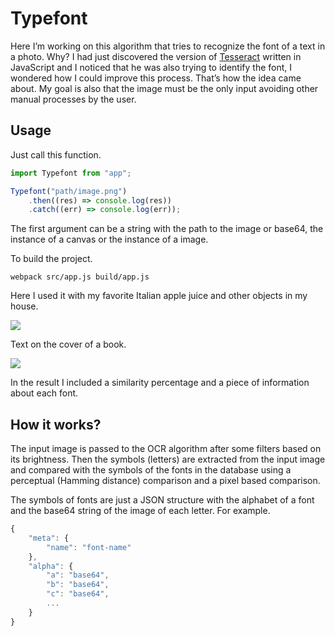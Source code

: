 # Typefont
Here I’m working on this algorithm that tries to recognize the font of a text in a photo.
Why? I had just discovered the version of [Tesseract](http://tesseract.projectnaptha.com/) written in JavaScript and I noticed that he was also trying to identify the font, I wondered how I could improve this process. That’s how the idea came about.
My goal is also that the image must be the only input avoiding other manual processes by the user.

## Usage
Just call this function.
```javascript
import Typefont from "app";

Typefont("path/image.png")
    .then((res) => console.log(res))
    .catch((err) => console.log(err));
```
The first argument can be a string with the path to the image or base64, the instance of a canvas or the instance of a image.

To build the project.
```shell
webpack src/app.js build/app.js
```

Here I used it with my favorite Italian apple juice and other objects in my house.

![](http://i.imgur.com/SiMymFN.jpg)

Text on the cover of a book.

![](http://i.imgur.com/UOvT7xH.jpg)

In the result I included a similarity percentage and a piece of information about each font.

## How it works?
The input image is passed to the OCR algorithm after some filters based on its brightness. Then the symbols (letters) are extracted from the input image and compared with the symbols of the fonts in the database using a perceptual (Hamming distance) comparison and a pixel based comparison.

The symbols of fonts are just a JSON structure with the alphabet of a font and the base64 string of the image of each letter. For example.
```javascript
{
    "meta": {
        "name": "font-name"
    },
    "alpha": {
        "a": "base64",
        "b": "base64",
        "c": "base64",
        ...
    }
}
```